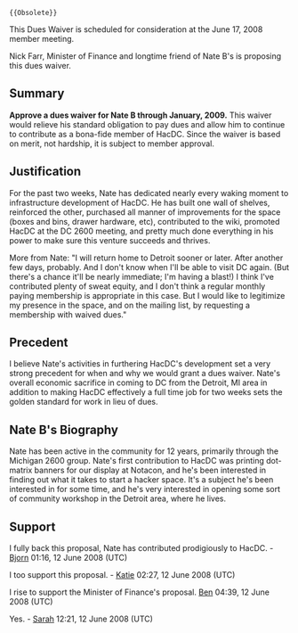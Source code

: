 ```{=mediawiki}
{{Obsolete}}
```
This Dues Waiver is scheduled for consideration at the June 17, 2008
member meeting.

Nick Farr, Minister of Finance and longtime friend of Nate B's is
proposing this dues waiver.

## Summary

**Approve a dues waiver for Nate B through January, 2009.** This waiver
would relieve his standard obligation to pay dues and allow him to
continue to contribute as a bona-fide member of HacDC. Since the waiver
is based on merit, not hardship, it is subject to member approval.

## Justification

For the past two weeks, Nate has dedicated nearly every waking moment to
infrastructure development of HacDC. He has built one wall of shelves,
reinforced the other, purchased all manner of improvements for the space
(boxes and bins, drawer hardware, etc), contributed to the wiki,
promoted HacDC at the DC 2600 meeting, and pretty much done everything
in his power to make sure this venture succeeds and thrives.

More from Nate: "I will return home to Detroit sooner or later. After
another few days, probably. And I don't know when I'll be able to visit
DC again. (But there's a chance it'll be nearly immediate; I'm having a
blast!) I think I've contributed plenty of sweat equity, and I don't
think a regular monthly paying membership is appropriate in this case.
But I would like to legitimize my presence in the space, and on the
mailing list, by requesting a membership with waived dues."

## Precedent

I believe Nate's activities in furthering HacDC's development set a very
strong precedent for when and why we would grant a dues waiver. Nate's
overall economic sacrifice in coming to DC from the Detroit, MI area in
addition to making HacDC effectively a full time job for two weeks sets
the golden standard for work in lieu of dues.

## Nate B's Biography

Nate has been active in the community for 12 years, primarily through
the Michigan 2600 group. Nate's first contribution to HacDC was printing
dot-matrix banners for our display at Notacon, and he's been interested
in finding out what it takes to start a hacker space. It's a subject
he's been interested in for some time, and he's very interested in
opening some sort of community workshop in the Detroit area, where he
lives.

## Support

I fully back this proposal, Nate has contributed prodigiously to
HacDC. - [Bjorn](User:Bjorn) 01:16, 12 June 2008 (UTC)

I too support this proposal. - [Katie](User:Katie) 02:27, 12
June 2008 (UTC)

I rise to support the Minister of Finance's proposal.
[Ben](User:Ben) 04:39, 12 June 2008 (UTC)

Yes. - [Sarah](User:Sarah) 12:21, 12 June 2008 (UTC)
